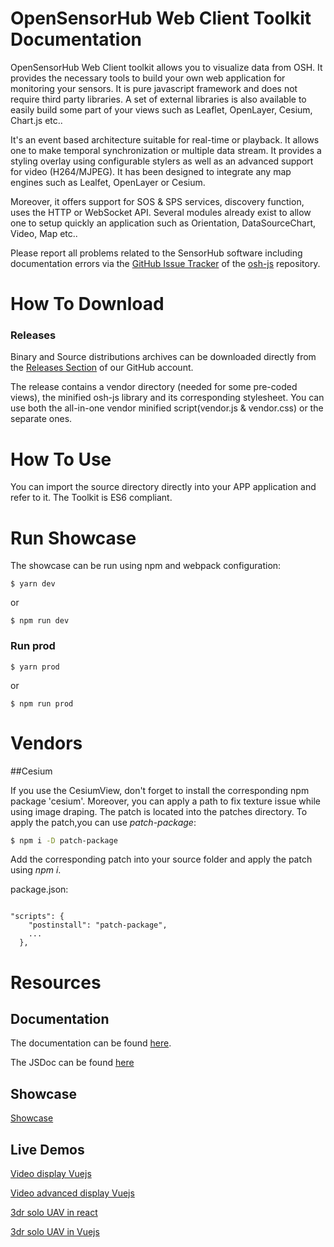OpenSensorHub Web Client Toolkit Documentation
===

OpenSensorHub Web Client toolkit allows you to visualize data from OSH. It provides the necessary tools to build your own web application for monitoring your sensors.
It is pure javascript framework and does not require third party libraries. A set of external libraries is also available to easily build some part of your views such as
Leaflet, OpenLayer, Cesium, Chart.js etc..

It's an event based architecture suitable for real-time or playback. It allows one to make temporal synchronization or multiple data stream. It provides a styling overlay using 
configurable stylers as well as an advanced support for video (H264/MJPEG). It has been designed to integrate any map engines such as Lealfet, OpenLayer or Cesium.

Moreover, it offers support for SOS & SPS services, discovery function, uses the HTTP or WebSocket API.
Several modules already exist to allow one to setup quickly an application such as Orientation, DataSourceChart, Video, Map etc..
 
Please report all problems related to the SensorHub software including documentation errors via the [GitHub Issue Tracker](https://github.com/opensensorhub) 
of the [osh-js](https://github.com/opensensorhub/osh-js) repository.

How To Download
===


### Releases

Binary and Source distributions archives can be downloaded directly from the [Releases Section](https://github.com/opensensorhub/osh-js/releases) of our GitHub account.

The release contains a vendor directory (needed for some pre-coded views), the minified osh-js library and its corresponding stylesheet.
You can use both the all-in-one vendor minified script(vendor.js & vendor.css) or the separate ones. 


How To Use
===

You can import the source directory directly into your APP application and refer to it. The Toolkit is ES6 compliant.

Run Showcase
===

The showcase can be run using npm and webpack configuration:

```shell script
$ yarn dev
```
or
```shell script
$ npm run dev
```

### Run prod
```shell script
$ yarn prod
```
or
```shell script
$ npm run prod
```


Vendors
===

##Cesium

If you use the CesiumView, don't forget to install the corresponding npm package 'cesium'.
Moreover, you can apply a path to fix texture issue while using image draping. The patch is 
located into the patches directory. To apply the patch,you can use *patch-package*:

```sh
$ npm i -D patch-package
```
Add the corresponding patch into your source folder and apply the patch using *npm i*.

package.json:
```shell script

"scripts": {
    "postinstall": "patch-package",
    ...
  },
```

Resources
===

## Documentation
The documentation can be found [here](http://opensensorhub.github.io/osh-js/Documentation/index.html).

The JSDoc can be found [here](http://opensensorhub.github.io/osh-js/v2.0.0/documentation/jsdoc/)

## Showcase
[Showcase](http://opensensorhub.github.io/osh-js/v2.0.0/showcase)

## Live Demos

[Video display Vuejs](http://opensensorhub.github.io/osh-js/v2.0.0/demos/video-display-vuejs/)

[Video advanced display Vuejs](http://opensensorhub.github.io/osh-js/v2.0.0/demos/video-display-advanced-vuejs/)

[3dr solo UAV in react](http://opensensorhub.github.io/osh-js/v2.0.0/demos/3dr-solo-uav-react/)

[3dr solo UAV in Vuejs](http://opensensorhub.github.io/osh-js/v2.0.0/demos/3dr-solo-uav-vuejs/)